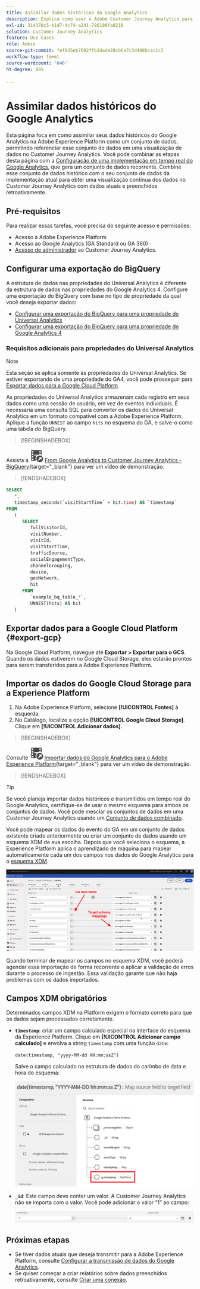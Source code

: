 ```yaml
---
title: Assimilar dados históricos do Google Analytics
description: Explica como usar o Adobe Customer Journey Analytics para assimilar dados do Google Analytics na Adobe Experience Platform.
exl-id: 314378c5-b1d7-4c74-a241-786198fa0218
solution: Customer Journey Analytics
feature: Use Cases
role: Admin
source-git-commit: fef935eb7692ffb2dade28cb6a7c3d408bcac1c3
workflow-type: tm+mt
source-wordcount: '646'
ht-degree: 86%

---
```



# Assimilar dados históricos do Google Analytics

Esta página foca em como assimilar seus dados históricos do Google Analytics na Adobe Experience Platform como um conjunto de dados, permitindo referenciar esse conjunto de dados em uma visualização de dados no Customer Journey Analytics. Você pode combinar as etapas desta página com a [Configuração de uma implementação em tempo real do Google Analytics](streaming.md), que gera um conjunto de dados recorrente. Combine esse conjunto de dados histórico com o seu conjunto de dados da implementação atual para obter uma visualização contínua dos dados no Customer Journey Analytics com dados atuais e preenchidos retroativamente.

## Pré-requisitos

Para realizar essas tarefas, você precisa do seguinte acesso e permissões:

* Acesso à Adobe Experience Platform
* Acesso ao Google Analytics (GA Standard ou GA 360)
* [Acesso de administrador](/help/technotes/access-control.md) ao Customer Journey Analytics.

## Configurar uma exportação do BigQuery

A estrutura de dados nas propriedades do Universal Analytics é diferente da estrutura de dados nas propriedades do Google Analytics 4. Configure uma exportação do BigQuery com base no tipo de propriedade da qual você deseja exportar dados:

* [Configurar uma exportação do BigQuery para uma propriedade do Universal Analytics](https://support.google.com/analytics/answer/3416092)
* [Configurar uma exportação do BigQuery para uma propriedade do Google Analytics 4](https://support.google.com/analytics/answer/9823238)

### Requisitos adicionais para propriedades do Universal Analytics

>[!NOTE]
>
>Esta seção se aplica somente às propriedades do Universal Analytics. Se estiver exportando de uma propriedade do GA4, você pode prosseguir para [Exportar dados para a Google Cloud Platform](#export-gcp).

As propriedades do Universal Analytics armazenam cada registro em seus dados como uma sessão de usuário, em vez de eventos individuais. É necessária uma consulta SQL para converter os dados do Universal Analytics em um formato compatível com a Adobe Experience Platform. Aplique a função `UNNEST` ao campo `hits` no esquema do GA, e salve-o como uma tabela do BigQuery.


>[!BEGINSHADEBOX]

Assista a ![VideoCheckedOut](/help/assets/icons/VideoCheckedOut.svg) [From Google Analytics to Customer Journey Analytics - BigQuery](https://video.tv.adobe.com/v/332634?quality=12&learn=on){target="_blank"} para ver um vídeo de demonstração.

>[!ENDSHADEBOX]


```sql
SELECT
   *,
   timestamp_seconds(`visitStartTime` + hit.time) AS `timestamp` 
FROM
   (
      SELECT
         fullVisitorId,
         visitNumber,
         visitId,
         visitStartTime,
         trafficSource,
         socialEngagementType,
         channelGrouping,
         device,
         geoNetwork,
         hit 
      FROM
         `example_bq_table_*`,
         UNNEST(hits) AS hit 
   )
```

## Exportar dados para a Google Cloud Platform {#export-gcp}

Na Google Cloud Platform, navegue até **Exportar > Exportar para o GCS**. Quando os dados estiverem no Google Cloud Storage, eles estarão prontos para serem transferidos para a Adobe Experience Platform.

## Importar os dados do Google Cloud Storage para a Experience Platform

1. Na Adobe Experience Platform, selecione **[!UICONTROL Fontes]** à esquerda.
1. No Catálogo, localize a opção **[!UICONTROL Google Cloud Storage]**. Clique em **[!UICONTROL Adicionar dados]**.


>[!BEGINSHADEBOX]

Consulte ![VideoCheckedOut](/help/assets/icons/VideoCheckedOut.svg) [Importar dados do Google Analytics para o Adobe Experience Platform](https://video.tv.adobe.com/v/3437171?quality=12&learn=on&captions=por_br){target="_blank"} para ver um vídeo de demonstração.

>[!ENDSHADEBOX]


>[!TIP]
>
>Se você planeja importar dados históricos e transmitidos em tempo real do Google Analytics, certifique-se de usar o mesmo esquema para ambos os conjuntos de dados. Você pode mesclar os conjuntos de dados em uma Customer Journey Analytics usando um [Conjunto de dados combinado](/help/connections/combined-dataset.md).

Você pode mapear os dados do evento do GA em um conjunto de dados existente criado anteriormente ou criar um conjunto de dados usando um esquema XDM de sua escolha. Depois que você seleciona o esquema, a Experience Platform aplica o aprendizado de máquina para mapear automaticamente cada um dos campos nos dados do Google Analytics para o [esquema XDM](https://experienceleague.adobe.com/docs/experience-platform/xdm/home.html?lang=pt-BR#ui).

![Mapa de esquema destacando os campos de dados do GA e os mapeamentos de esquema de Destino](../../assets/schema-map.png)

Quando terminar de mapear os campos no esquema XDM, você poderá agendar essa importação de forma recorrente e aplicar a validação de erros durante o processo de ingestão. Essa validação garante que não haja problemas com os dados importados.

## Campos XDM obrigatórios

Determinados campos XDM na Platform exigem o formato correto para que os dados sejam processados corretamente.

* **`timestamp`**: criar um campo calculado especial na interface do esquema da Experience Platform. Clique em **[!UICONTROL Adicionar campo calculado]** e envolva a string `timestamp` com uma função `date`:

  `date(timestamp, "yyyy-MM-dd HH:mm:ssZ")`

  Salve o campo calculado na estrutura de dados do carimbo de data e hora do esquema:

  ![Carimbo de data e hora](../../assets/timestamp.png)

* **`_id`**: Este campo deve conter um valor. A Customer Journey Analytics não se importa com o valor. Você pode adicionar o valor “1” ao campo:

  ![ID](../../assets/_id.png)

## Próximas etapas

* Se tiver dados atuais que deseja transmitir para a Adobe Experience Platform, consulte [Configurar a transmissão de dados do Google Analytics](streaming.md).
* Se quiser começar a criar relatórios sobre dados preenchidos retroativamente, consulte [Criar uma conexão](/help/connections/create-connection.md).
